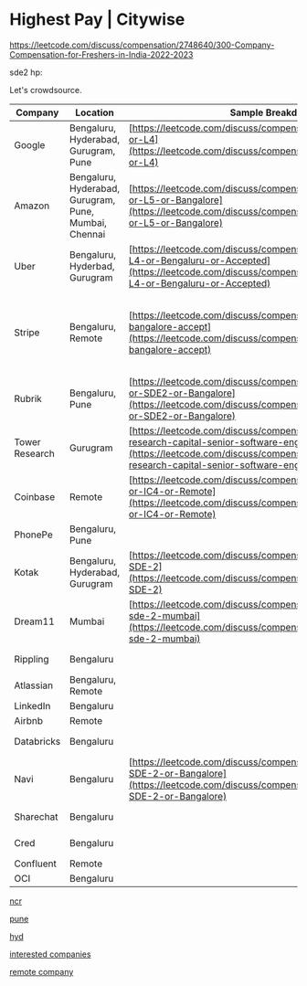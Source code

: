 # Highest Pay | Citywise

https://leetcode.com/discuss/compensation/2748640/300-Company-Compensation-for-Freshers-in-India-2022-2023

sde2 hp:

Let's crowdsource.

| Company | Location | Sample Breakdown | Notes |
| --- | --- | --- | --- |
| Google | Bengaluru, Hyderabad, Gurugram, Pune | [https://leetcode.com/discuss/compensation/5096259/Google-or-L4](https://leetcode.com/discuss/compensation/5096259/Google-or-L4) |  |
| Amazon | Bengaluru, Hyderabad, Gurugram, Pune, Mumbai, Chennai | [https://leetcode.com/discuss/compensation/5115817/Amazon-or-L5-or-Bangalore](https://leetcode.com/discuss/compensation/5115817/Amazon-or-L5-or-Bangalore) |  |
| Uber | Bengaluru, Hyderbad, Gurugram | [https://leetcode.com/discuss/compensation/5268625/Uber-or-L4-or-Bengaluru-or-Accepted](https://leetcode.com/discuss/compensation/5268625/Uber-or-L4-or-Bengaluru-or-Accepted) |  |
| Stripe | Bengaluru, Remote | [https://leetcode.com/discuss/compensation/4618551/stripe-l2-bangalore-accept](https://leetcode.com/discuss/compensation/4618551/stripe-l2-bangalore-accept) | Includes ESOP; however guaranteed yearly liquidity events |
| Rubrik | Bengaluru, Pune | [https://leetcode.com/discuss/compensation/1662734/Rubrik-or-SDE2-or-Bangalore](https://leetcode.com/discuss/compensation/1662734/Rubrik-or-SDE2-or-Bangalore) |  |
| Tower Research | Gurugram | [https://leetcode.com/discuss/compensation/1583793/tower-research-capital-senior-software-engineer-gurgaon](https://leetcode.com/discuss/compensation/1583793/tower-research-capital-senior-software-engineer-gurgaon) (2021) |  |
| Coinbase | Remote | [https://leetcode.com/discuss/compensation/4985378/Coinbase-or-IC4-or-Remote](https://leetcode.com/discuss/compensation/4985378/Coinbase-or-IC4-or-Remote) |  |
| PhonePe | Bengaluru, Pune |  | Includes ESOP |
| Kotak | Bengaluru, Hyderabad, Gurugram | [https://leetcode.com/discuss/compensation/4755755/Kotak-SDE-2](https://leetcode.com/discuss/compensation/4755755/Kotak-SDE-2) |  |
| Dream11 | Mumbai | [https://leetcode.com/discuss/compensation/1932690/dream11-sde-2-mumbai](https://leetcode.com/discuss/compensation/1932690/dream11-sde-2-mumbai) | Includes ESOP |
| Rippling | Bengaluru |  | Includes ESOP |
| Atlassian | Bengaluru, Remote |  |  |
| LinkedIn | Bengaluru |  |  |
| Airbnb | Remote |  |  |
| Databricks | Bengaluru |  | Includes ESOP |
| Navi | Bengaluru | [https://leetcode.com/discuss/compensation/2336506/Navi-or-SDE-2-or-Bangalore](https://leetcode.com/discuss/compensation/2336506/Navi-or-SDE-2-or-Bangalore) | Includes ESOP |
| Sharechat | Bengaluru |  | Includes ESOP |
| Cred | Bengaluru |  | Includes ESOP |
| Confluent | Remote |  |  |
| OCI | Bengaluru |  |  |

[ncr](ncr%203f4b4b2e99bf4f57b64eded4583f38f4.md)

[pune](pune%2014f39253dc6542469c2398667af62879.md)

[hyd](hyd%2033e42c699043404eb11f4d523388b52d.md)

[interested companies](interested%20companies%20e5d72c4f76b74aaab7b963d1ae35f7dd.md)

[remote company](remote%20company%20d9de8b5d07374070accccc694bb3ec4d.md)